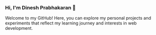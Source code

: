 ### Hi, I'm Dinesh Prabhakaran 👋  
Welcome to my GitHub! Here, you can explore my personal projects and experiments that reflect my learning journey and interests in web development.
